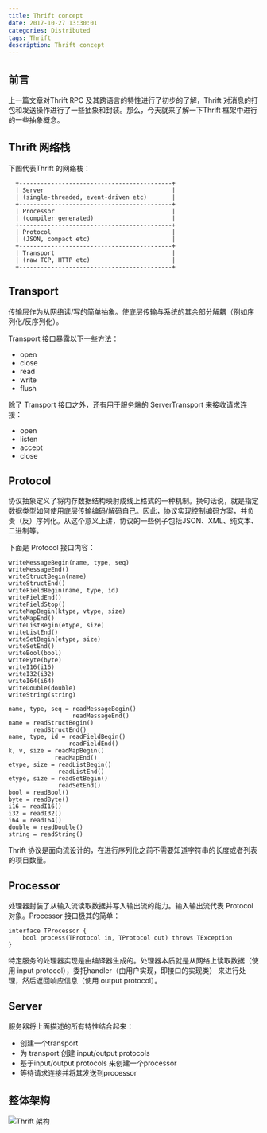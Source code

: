 ```yaml
---
title: Thrift concept
date: 2017-10-27 13:30:01
categories: Distributed
tags: Thrift
description: Thrift concept
---
```


## 前言

上一篇文章对Thrift RPC 及其跨语言的特性进行了初步的了解，Thrift 对消息的打包和发送操作进行了一些抽象和封装。那么，今天就来了解一下Thrift 框架中进行的一些抽象概念。

## Thrift 网络栈

下图代表Thrift 的网络栈：

```
  +-------------------------------------------+
  | Server                                    |
  | (single-threaded, event-driven etc)       |
  +-------------------------------------------+
  | Processor                                 |
  | (compiler generated)                      |
  +-------------------------------------------+
  | Protocol                                  |
  | (JSON, compact etc)                       |
  +-------------------------------------------+
  | Transport                                 |
  | (raw TCP, HTTP etc)                       |
  +-------------------------------------------+
```

## Transport

传输层作为从网络读/写的简单抽象。使底层传输与系统的其余部分解耦（例如序列化/反序列化）。

Transport 接口暴露以下一些方法：

- open 
- close
- read
- write
- flush

除了 Transport 接口之外，还有用于服务端的 ServerTransport 来接收请求连接：

- open
- listen
- accept
- close

## Protocol

协议抽象定义了将内存数据结构映射成线上格式的一种机制。换句话说，就是指定数据类型如何使用底层传输编码/解码自己。因此，协议实现控制编码方案，并负责（反）序列化。从这个意义上讲，协议的一些例子包括JSON、XML、纯文本、二进制等。

<!-- more -->

下面是 Protocol 接口内容：

```
writeMessageBegin(name, type, seq)
writeMessageEnd()
writeStructBegin(name)
writeStructEnd()
writeFieldBegin(name, type, id)
writeFieldEnd()
writeFieldStop()
writeMapBegin(ktype, vtype, size)
writeMapEnd()
writeListBegin(etype, size)
writeListEnd()
writeSetBegin(etype, size)
writeSetEnd()
writeBool(bool)
writeByte(byte)
writeI16(i16)
writeI32(i32)
writeI64(i64)
writeDouble(double)
writeString(string)

name, type, seq = readMessageBegin()
                  readMessageEnd()
name = readStructBegin()
       readStructEnd()
name, type, id = readFieldBegin()
                 readFieldEnd()
k, v, size = readMapBegin()
             readMapEnd()
etype, size = readListBegin()
              readListEnd()
etype, size = readSetBegin()
              readSetEnd()
bool = readBool()
byte = readByte()
i16 = readI16()
i32 = readI32()
i64 = readI64()
double = readDouble()
string = readString()
```

Thrift 协议是面向流设计的，在进行序列化之前不需要知道字符串的长度或者列表的项目数量。

## Processor

处理器封装了从输入流读取数据并写入输出流的能力。输入输出流代表 Protocol 对象。Processor 接口极其的简单：

```
interface TProcessor {
    bool process(TProtocol in, TProtocol out) throws TException
}
```

特定服务的处理器实现是由编译器生成的。处理器本质就是从网络上读取数据（使用 input protocol），委托handler（由用户实现，即接口的实现类） 来进行处理，然后返回响应信息（使用 output protocol）。

## Server

服务器将上面描述的所有特性结合起来：

- 创建一个transport
- 为 transport 创建 input/output protocols
- 基于input/output protocols 来创建一个processor
- 等待请求连接并将其发送到processor

## 整体架构

![Thrift 架构](https://raw.githubusercontent.com/rason/rason.github.io/master/image/Apache_Thrift_architecture.png)
